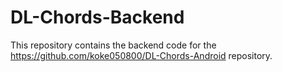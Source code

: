 # DL-Chords-Backend
 This repository contains the backend code for the https://github.com/koke050800/DL-Chords-Android repository.
